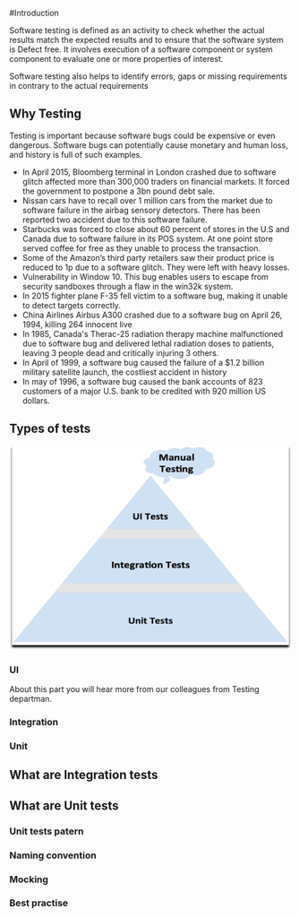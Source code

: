 #Introduction

Software testing is defined as an activity to check whether the actual results match the expected results and to ensure that the software system is Defect free.
It involves execution of a software component or system component to evaluate one or more properties of interest.

Software testing also helps to identify errors, gaps or missing requirements in contrary to the actual requirements

## Why Testing

Testing is important because software bugs could be expensive or even dangerous. Software bugs can potentially cause monetary and human loss, and history is full of such examples.


*   In April 2015, Bloomberg terminal in London crashed due to software glitch affected more than 300,000 traders on financial markets. 
    It forced the government to postpone a 3bn pound debt sale.
*   Nissan cars have to recall over 1 million cars from the market due to software failure in the airbag sensory detectors. 
    There has been reported two accident due to this software failure.
*   Starbucks was forced to close about 60 percent of stores in the U.S and Canada due to software failure in its POS system. 
    At one point store served coffee for free as they unable to process the transaction.
*   Some of the Amazon’s third party retailers saw their product price is reduced to 1p due to a software glitch. They were left with heavy losses.
*   Vulnerability in Window 10. This bug enables users to escape from security sandboxes through a flaw in the win32k system.
*   In 2015 fighter plane F-35 fell victim to a software bug, making it unable to detect targets correctly.
*   China Airlines Airbus A300 crashed due to a software bug on April 26, 1994, killing 264 innocent live
*   In 1985, Canada's Therac-25 radiation therapy machine malfunctioned due to software bug and delivered lethal radiation doses to patients, 
    leaving 3 people dead and critically injuring 3 others.
*   In April of 1999, a software bug caused the failure of a $1.2 billion military satellite launch, the costliest accident in history
*   In may of 1996, a software bug caused the bank accounts of 823 customers of a major U.S. bank to be credited with 920 million US dollars.


## Types of tests

![picture alt](images/types-of-tests.png)

### UI
About this part you will hear more from our colleagues from Testing departman.

### Integration

### Unit

## What are Integration tests

## What are Unit tests

### Unit tests patern

### Naming convention

### Mocking

### Best practise